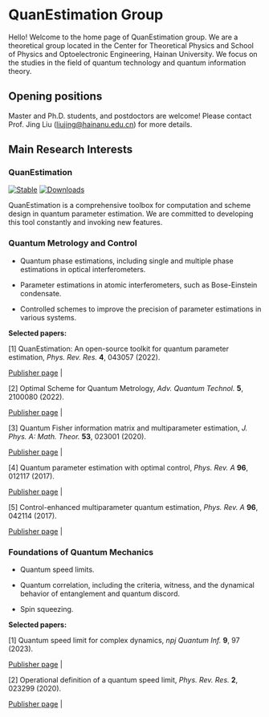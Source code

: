 <script async src="https://badge.dimensions.ai/badge.js" charset="utf-8"></script>

# **QuanEstimation Group**

Hello! Welcome to the home page of QuanEstimation group. We are a theoretical group located in the Center for Theoretical Physics and School of Physics and Optoelectronic Engineering, Hainan University. We focus on the studies in the field of quantum technology and quantum information theory. 

## **Opening positions**

Master and Ph.D. students, and postdoctors are welcome! Please contact Prof. Jing Liu (liujing@hainanu.edu.cn) for more details. 

## **Main Research Interests**

### **QuanEstimation** 

[![Stable](https://img.shields.io/badge/docs-stable-blue.svg)](https://quanestimation.github.io/QuanEstimation/) 
[![Downloads](https://static.pepy.tech/badge/quanestimation)](https://pepy.tech/project/quanestimation)

QuanEstimation is a comprehensive toolbox for computation and scheme design in quantum parameter estimation. We are committed to developing this tool constantly 
and invoking new features. 

### **Quantum Metrology and Control**

- Quantum phase estimations, including single and multiple phase estimations in optical interferometers.

- Parameter estimations in atomic interferometers, such as Bose-Einstein condensate.

- Controlled schemes to improve the precision of parameter estimations in various systems.

**Selected papers:**

[1] QuanEstimation: An open-source toolkit for quantum parameter estimation, *Phys. Rev. Res.* **4**, 043057 (2022). 

[Publisher page](https://doi.org/10.1103/PhysRevResearch.4.043057) 
| <span class="__dimensions_badge_embed__" data-doi="10.1103/PhysRevResearch.4.043057" data-style="large_rectangle" style="display:inline;"></span>

[2] Optimal Scheme for Quantum Metrology, *Adv. Quantum Technol.* **5**, 2100080 (2022). 

[Publisher page](https://doi.org/10.1002/qute.202100080)
| <span class="__dimensions_badge_embed__" data-doi="10.1002/qute.202100080" data-style="large_rectangle" style="display:inline;"></span>

[3] Quantum Fisher information matrix and multiparameter estimation, *J. Phys. A: Math. Theor.* **53**, 023001 (2020). 

[Publisher page](https://doi.org/10.1088/1751-8121/ab5d4d) 
| <span class="__dimensions_badge_embed__" data-doi="10.1088/1751-8121/ab5d4d" data-style="large_rectangle" style="display:inline;"></span>

[4] Quantum parameter estimation with optimal control, *Phys. Rev. A* **96**, 012117 (2017). 

[Publisher page](https://doi.org/10.1103/PhysRevA.96.012117) 
| <span class="__dimensions_badge_embed__" data-doi="10.1103/PhysRevA.96.012117" data-style="large_rectangle" style="display:inline;"></span>

[5] Control-enhanced multiparameter quantum estimation, *Phys. Rev. A* **96**, 042114 (2017). 

[Publisher page](https://doi.org/10.1103/PhysRevA.96.042114) 
| <span class="__dimensions_badge_embed__" data-doi="10.1103/PhysRevA.96.042114" data-style="large_rectangle" style="display:inline;"></span>

### **Foundations of Quantum Mechanics**

- Quantum speed limits. ​​ 

- Quantum correlation, including the criteria, witness, and the dynamical behavior of entanglement and quantum discord.

- Spin squeezing.

**Selected papers:**

[1] Quantum speed limit for complex dynamics, *npj Quantum Inf.* **9**, 97 (2023). 

[Publisher page](https://doi.org/10.1038/s41534-023-00768-8) 
| <span class="__dimensions_badge_embed__" data-doi="10.1038/s41534-023-00768-8" data-style="large_rectangle" style="display:inline;"></span>

[2] Operational definition of a quantum speed limit, *Phys. Rev. Res.* **2**, 023299 (2020). 

[Publisher page](https://doi.org/10.1103/PhysRevResearch.2.023299) 
| <span class="__dimensions_badge_embed__" data-doi="10.1103/PhysRevResearch.2.023299" data-style="large_rectangle" style="display:inline;"></span>


